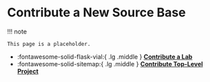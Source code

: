 [//]: # (SPDX-License-Identifier: CC-BY-4.0)

# Contribute a New Source Base

!!! note

    This page is a placeholder.

<div class="grid cards" markdown>

- :fontawesome-solid-flask-vial:{ .lg .middle } __[Contribute a Lab](./contribute-to-an-existing-source-base.md)__
- :fontawesome-solid-sitemap:{ .lg .middle } __[Contribute Top-Level Project](./contribute-a-new-source-base.md)__

</div>

